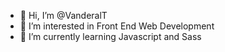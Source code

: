 - 👋 Hi, I’m @VanderalT
- 👀 I’m interested in Front End Web Development
- 🌱 I’m currently learning Javascript and Sass

<!---
VanderalT/VanderalT is a ✨ special ✨ repository because its `README.md` (this file) appears on your GitHub profile.
You can click the Preview link to take a look at your changes.
--->

